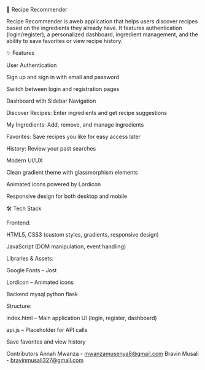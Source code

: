 🍳 Recipe Recommender

Recipe Recommender is aweb application that helps users discover recipes based on the ingredients they already have. It features authentication (login/register), a personalized dashboard, ingredient management, and the ability to save favorites or view recipe history.

✨ Features

User Authentication

Sign up and sign in with email and password

Switch between login and registration pages

Dashboard with Sidebar Navigation

Discover Recipes: Enter ingredients and get recipe suggestions

My Ingredients: Add, remove, and manage ingredients

Favorites: Save recipes you like for easy access later

History: Review your past searches

Modern UI/UX

Clean gradient theme with glassmorphism elements

Animated icons powered by Lordicon

Responsive design for both desktop and mobile

🛠️ Tech Stack

Frontend:

HTML5, CSS3 (custom styles, gradients, responsive design)

JavaScript (DOM manipulation, event handling)

Libraries & Assets:

Google Fonts
 – Jost

Lordicon
 – Animated icons
 
 Backend
 mysql
 python flask

Structure:

index.html – Main application UI (login, register, dashboard)

api.js – Placeholder for API calls 


Save favorites and view history

Contributors
Annah Mwanza - mwanzamusenya8@gmail.com
Bravin Musali - bravinmusali327@gmail.com

